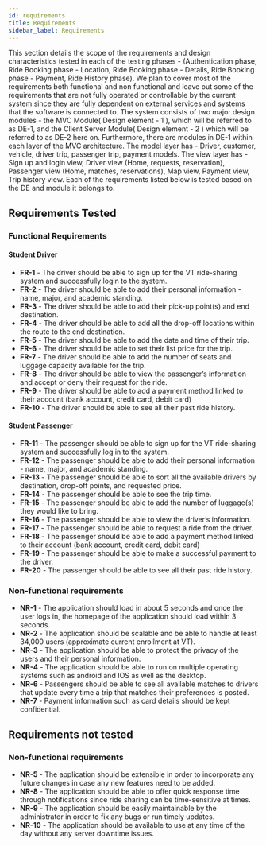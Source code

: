 ```yaml
---
id: requirements
title: Requirements
sidebar_label: Requirements
---
```


This section details the scope of the requirements and design characteristics tested in each of the testing phases - (Authentication phase, Ride Booking phase - Location, Ride Booking phase - Details, Ride Booking phase - Payment, Ride History phase). We plan to cover most of the requirements both functional and non functional and leave out some of the requirements that are not fully operated or controllable by the current system since they are fully dependent on external services and systems that the software is connected to. The system consists of two major design modules - the MVC Module( Design element - 1 ), which will be referred to as DE-1, and the Client Server Module( Design element - 2 ) which will be referred to as DE-2 here on. Furthermore, there are modules in DE-1 within each layer of the MVC architecture. The model layer has - Driver, customer, vehicle, driver trip, passenger trip, payment models. The view layer has - Sign up and login view, Driver view (Home, requests, reservation), Passenger view (Home, matches, reservations), Map view, Payment view, Trip history view. Each of the requirements listed below is tested based on the DE and module it belongs to.


## Requirements Tested

### Functional Requirements

#### Student Driver

- **FR-1** -  The driver should be able to sign up for the VT ride-sharing system and successfully login to the system.
- **FR-2** - The driver should be able to add their personal information - name, major, and academic standing.
- **FR-3** - The driver should be able to add their pick-up point(s) and end destination.
- **FR-4** - The driver should be able to add all the drop-off locations within the route to the end destination.
- **FR-5** - The driver should be able to add the date and time of their trip.
- **FR-6** - The driver should be able to set their list price for the trip.
- **FR-7** - The driver should be able to add the number of seats and luggage capacity available for the trip.
- **FR-8** - The driver should be able to view the passenger’s information and accept or deny their request for the ride.
- **FR-9** - The driver should be able to add a payment method linked to their account (bank account, credit card, debit card)
- **FR-10** - The driver should be able to see all their past ride history.


#### Student Passenger

- **FR-11** - The passenger should be able to sign up for the VT ride-sharing system and successfully log in to the system.
- **FR-12** - The passenger should be able to add their personal information - name, major, and academic standing.
- **FR-13** - The passenger should be able to sort all the available drivers by destination, drop-off points, and requested price.
- **FR-14** - The passenger should be able to see the trip time.
- **FR-15** - The passenger should be able to add the number of luggage(s) they would like to bring.
- **FR-16** - The passenger should be able to view the driver’s information.
- **FR-17** - The passenger should be able to request a ride from the driver.
- **FR-18** - The passenger should be able to add a payment method linked to their account (bank account, credit card, debit card)
- **FR-19** - The passenger should be able to make a successful payment to the driver.
- **FR-20** - The passenger should be able to see all their past ride history.


### Non-functional requirements

- **NR-1** - The application should load in about 5 seconds and once the user logs in, the homepage of the application should load within 3 seconds.
- **NR-2** - The application should be scalable and be able to handle at least 34,000 users (approximate current enrollment at VT).
- **NR-3** - The application should be able to protect the privacy of the users and their personal information.
- **NR-4** - The application should be able to run on multiple operating systems such as android and IOS as well as the desktop.
- **NR-6** - Passengers should be able to see all available matches to drivers that update every time a trip that matches their preferences is posted.
- **NR-7** - Payment information such as card details should be kept confidential.



## Requirements not tested

### Non-functional requirements

- **NR-5** - The application should be extensible in order to incorporate any future changes in case any new features need to be added.
- **NR-8** - The application should be able to offer quick response time through notifications since ride sharing can be time-sensitive at times.
- **NR-9** - The application should be easily maintainable by the administrator in order to fix any bugs or run timely updates.
- **NR-10** - The application should be available to use at any time of the day without any server downtime issues.






